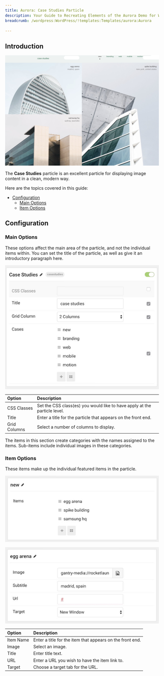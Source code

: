 ```yaml
---
title: Aurora: Case Studies Particle
description: Your Guide to Recreating Elements of the Aurora Demo for WordPress
breadcrumb: /wordpress:WordPress/!templates:Templates/aurora:Aurora

---
```


## Introduction

![](assets/particle_case1.jpeg)

The **Case Studies** particle is an excellent particle for displaying image content in a clean, modern way.

Here are the topics covered in this guide:

* [Configuration](#configuration)
    - [Main Options](#main-options)
    - [Item Options](#item-options)

## Configuration

### Main Options 

These options affect the main area of the particle, and not the individual items within. You can set the title of the particle, as well as give it an introductory paragraph here.

![](assets/particle_case2.jpeg)

| Option       | Description                                                               |
| :-----       | :-----                                                                    |
| CSS Classes  | Set the CSS class(es) you would like to have apply at the particle level. |
| Title        | Enter a title for the particle that appears on the front end.             |
| Grid Columns | Select a number of columns to display.                                    |

The items in this section create categories with the names assigned to the items. Sub-items include individual images in these categories.

### Item Options

These items make up the individual featured items in the particle.

![](assets/particle_case3.jpeg)

![](assets/particle_case4.jpeg)

| Option    | Description                                               |
| :-----    | :-----                                                    |
| Item Name | Enter a title for the item that appears on the front end. |
| Image     | Select an image.                                          |
| Title     | Enter title text.                                         |
| URL       | Enter a URL you wish to have the item link to.            |
| Target    | Choose a target tab for the URL.                          |

